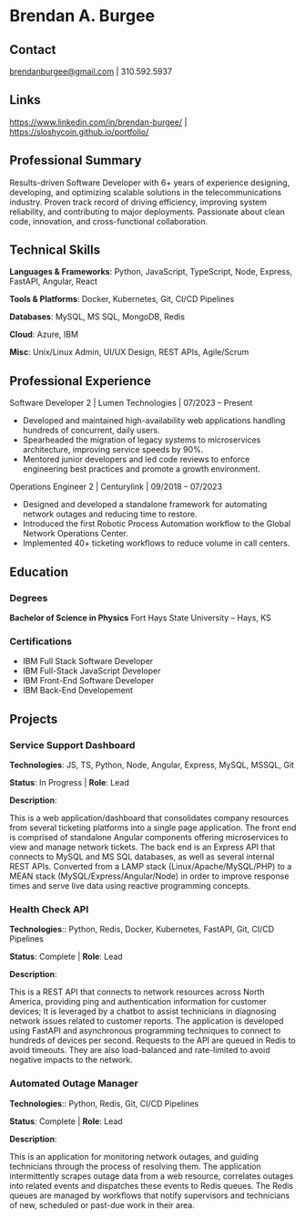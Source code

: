 # Brendan A. Burgee

## Contact

<brendanburgee@gmail.com> | 310.592.5937

## Links

<https://www.linkedin.com/in/brendan-burgee/> | <https://sloshycoin.github.io/portfolio/>

## Professional Summary

Results-driven Software Developer with 6+ years of experience designing, developing, and optimizing scalable solutions in the telecommunications industry. Proven track record of driving efficiency, improving system reliability, and contributing to major deployments. Passionate about clean code, innovation, and cross-functional collaboration.

## Technical Skills

**Languages & Frameworks**: Python, JavaScript, TypeScript, Node, Express, FastAPI, Angular, React

**Tools & Platforms**: Docker, Kubernetes, Git, CI/CD Pipelines

**Databases**: MySQL, MS SQL, MongoDB, Redis

**Cloud**: Azure, IBM

**Misc**: Unix/Linux Admin, UI/UX Design, REST APIs, Agile/Scrum

## Professional Experience

Software Developer 2 | Lumen Technologies | 07/2023 – Present

- Developed and maintained high-availability web applications handling hundreds of concurrent, daily users.
- Spearheaded the migration of legacy systems to microservices architecture, improving service speeds by 90%.
- Mentored junior developers and led code reviews to enforce engineering best practices and promote a growth environment.

Operations Engineer 2 | Centurylink | 09/2018 – 07/2023

- Designed and developed a standalone framework for automating network outages and reducing time to restore.
- Introduced the first Robotic Process Automation workflow to the Global Network Operations Center.
- Implemented 40+ ticketing workflows to reduce volume in call centers.

## Education

### Degrees

**Bachelor of Science in Physics** Fort Hays State University – Hays, KS

### Certifications

- IBM Full Stack Software Developer
- IBM Full-Stack JavaScript Developer
- IBM Front-End Software Developer
- IBM Back-End Developement

## Projects

### Service Support Dashboard

**Technologies**: JS, TS, Python, Node, Angular, Express, MySQL, MSSQL, Git

**Status**: In Progress | **Role**: Lead

**Description**:

This is a web application/dashboard that consolidates company resources from several ticketing platforms into a single page application.
The front end is comprised of standalone Angular components offering microservices to view and manage network tickets.
The back end is an Express API that connects to MySQL and MS SQL databases, as well as several internal REST APIs.
Converted from a LAMP stack (Linux/Apache/MySQL/PHP) to a MEAN stack (MySQL/Express/Angular/Node) in order to improve response times and serve live data using reactive programming concepts.

### Health Check API

**Technologies**:: Python, Redis, Docker, Kubernetes, FastAPI, Git, CI/CD Pipelines

**Status**: Complete | **Role**: Lead

**Description**:

This is a REST API that connects to network resources across North America, providing ping and authentication information for customer devices; It is leveraged by a chatbot to assist technicians in diagnosing network issues related to customer reports.
The application is developed using FastAPI and asynchronous programming techniques to connect to hundreds of devices per second.
Requests to the API are queued in Redis to avoid timeouts. They are also load-balanced and rate-limited to avoid negative impacts to the network.

### Automated Outage Manager

**Technologies**:: Python, Redis, Git, CI/CD Pipelines

**Status**: Complete | **Role**: Lead

**Description**:

This is an application for monitoring network outages, and guiding technicians through the process of resolving them.
The application intermittently scrapes outage data from a web resource, correlates outages into related events and dispatches these events to Redis queues.
The Redis queues are managed by workflows that notify supervisors and technicians of new, scheduled or past-due work in their area.
